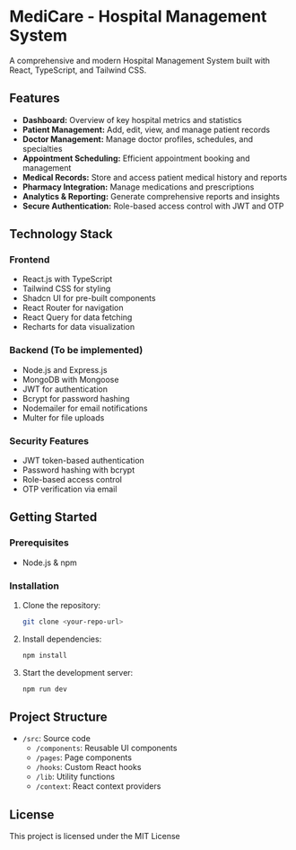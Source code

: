 
# MediCare - Hospital Management System

A comprehensive and modern Hospital Management System built with React, TypeScript, and Tailwind CSS.

## Features

- **Dashboard:** Overview of key hospital metrics and statistics
- **Patient Management:** Add, edit, view, and manage patient records
- **Doctor Management:** Manage doctor profiles, schedules, and specialties
- **Appointment Scheduling:** Efficient appointment booking and management
- **Medical Records:** Store and access patient medical history and reports
- **Pharmacy Integration:** Manage medications and prescriptions
- **Analytics & Reporting:** Generate comprehensive reports and insights
- **Secure Authentication:** Role-based access control with JWT and OTP

## Technology Stack

### Frontend
- React.js with TypeScript
- Tailwind CSS for styling
- Shadcn UI for pre-built components
- React Router for navigation
- React Query for data fetching
- Recharts for data visualization

### Backend (To be implemented)
- Node.js and Express.js
- MongoDB with Mongoose
- JWT for authentication
- Bcrypt for password hashing
- Nodemailer for email notifications
- Multer for file uploads

### Security Features
- JWT token-based authentication
- Password hashing with bcrypt
- Role-based access control
- OTP verification via email

## Getting Started

### Prerequisites
- Node.js & npm

### Installation

1. Clone the repository:
   ```sh
   git clone <your-repo-url>
   ```

2. Install dependencies:
   ```sh
   npm install
   ```

3. Start the development server:
   ```sh
   npm run dev
   ```

## Project Structure

- `/src`: Source code
  - `/components`: Reusable UI components
  - `/pages`: Page components
  - `/hooks`: Custom React hooks
  - `/lib`: Utility functions
  - `/context`: React context providers

## License

This project is licensed under the MIT License
